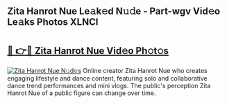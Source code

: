 ## Zita Hanrot Nue Le𝚊k𝚎d N𝚞𝚍e - Part-wgv Vid𝚎o Le𝚊ks Photos XLNCl

# <h2><a href="http://fbau4rk.evod.top/?m=Zita+Hanrot+Nue">🔗 👉🔴 Zita Hanrot Nue Vid𝚎o Ph𝚘t𝚘s</a></h2>

[![Zita Hanrot Nue N𝚞d𝚎s](https://i.imgur.com/8V9OHl7.gif)](http://fbau4rk.evod.top/?m=Zita+Hanrot+Nue)
Online creator Zita Hanrot Nue who creates engaging lifestyle and dance content, featuring solo and collaborative dance trend performances and mini vlogs. The public's perception Zita Hanrot Nue of a public figure can change over time. 
